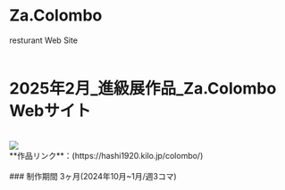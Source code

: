 # Za.Colombo
resturant Web Site
<br>
<br>
# 2025年2月_進級展作品_Za.Colombo Webサイト
<br>
<img src="./readme_1/main.png"><br>
**作品リンク**：(https://hashi1920.kilo.jp/colombo/)
<br>
<br>
### 制作期間
3ヶ月(2024年10月~1月/週3コマ)
